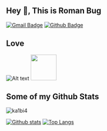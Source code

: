 ## Hey 👋, This is Roman Bug
[![Gmail Badge](https://img.shields.io/badge/-rrrrrroman@gmail.com-c14438?style=flat&logo=Gmail&logoColor=white&link=mailto:rrrrrroman@gmail.com)](mailto:rrrrrroman@gmail.com) [![Github Badge](https://img.shields.io/badge/-ka1bi4-grey?style=flat&logo=github&logoColor=white&link=https://github.com/ka1bi4/)](https://www.github.com/ka1bi4/) 

## Love 

![Alt text](asciidoctor.svg)
<img src="https://simpleicons.org/icons/asciidoctor.svg" width="70">


## Some of my Github Stats
<p align=left> <img src=https://komarev.com/ghpvc/?username=ka1bi4 alt=ka1bi4 /> </p>

[![Github stats](https://github-readme-stats.vercel.app/api?username=ka1bi4&show_icons=true&include_all_commits=true)](https://github.com/ka1bi4/github-readme-stats)
[![Top Langs](https://github-readme-stats.vercel.app/api/top-langs/?username=ka1bi4&layout=compact)](https://github.com/ka1bi4/github-readme-stats)

